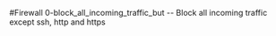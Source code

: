 #Firewall
0-block_all_incoming_traffic_but -- Block all incoming traffic except ssh, http and https
